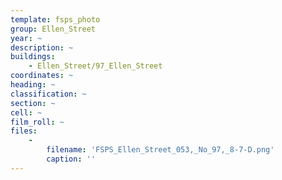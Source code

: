 ```yaml
---
template: fsps_photo
group: Ellen_Street
year: ~
description: ~
buildings:
    - Ellen_Street/97_Ellen_Street
coordinates: ~
heading: ~
classification: ~
section: ~
cell: ~
film_roll: ~
files:
    -
        filename: 'FSPS_Ellen_Street_053,_No_97,_8-7-D.png'
        caption: ''
---
```

